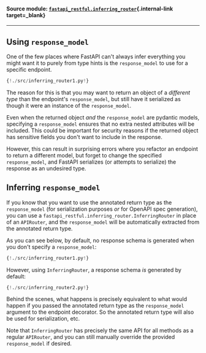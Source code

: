 #### Source module: [`fastapi_restful.inferring_router`](https://github.com/yuval9313/fastapi-restful/blob/master/fastapi_restful/inferring_router.py){.internal-link target=_blank}

---

## Using `response_model`
One of the few places where FastAPI can't always infer everything you might want it to
purely from type hints is the `response_model` to use for a specific endpoint.

```python hl_lines="7 18"
{!./src/inferring_router1.py!}
```

The reason for this is that you may want to return an object of a *different type* than the endpoint's
`response_model`, but still have it serialized as though it were an instance of the `response_model`.

Even when the returned object *and* the `response_model` are pydantic models, specifying a `response_model`
ensures that no extra nested attributes will be included. This could be important for security
reasons if the returned object has sensitive fields you don't want to include in the response.

However, this can result in surprising errors where you refactor an endpoint to return a different model,
but forget to change the specified `response_model`, and FastAPI serializes (or attempts to serialize) the
response as an undesired type.

## Inferring `response_model`

If you know that you want to use the annotated return type as the `response_model` (for serialization
purposes *or* for OpenAPI spec generation), you can use a `fastapi_restful.inferring_router.InferringRouter`
in place of an `APIRouter`, and the `response_model` will be automatically extracted from the annotated
return type.

As you can see below, by default, no response schema is generated when you don't specify a `response_model`:
```python hl_lines="6 18"
{!./src/inferring_router1.py!}
```

However, using `InferringRouter`, a response schema *is* generated by default:

```python hl_lines="3 14 17 23 33"
{!./src/inferring_router2.py!}
```

Behind the scenes, what happens is precisely equivalent to what would happen if you passed the annotated return type
as the `response_model` argument to the endpoint decorator. So the annotated return type will also be used
for serialization, etc.

Note that `InferringRouter` has precisely the same API for all methods as a regular `APIRouter`, and you can still
manually override the provided `response_model` if desired.  
